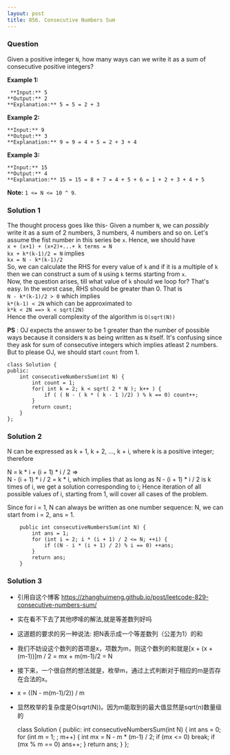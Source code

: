```yaml
---
layout: post
title: 856. Consecutive Numbers Sum
---
```

### Question
Given a positive integer `N`, how many ways can we write it as a sum of
consecutive positive integers?

 **Example 1:**

    
    
     **Input:** 5
    **Output:** 2
    **Explanation:** 5 = 5 = 2 + 3

**Example 2:**

    
    
    **Input:** 9
    **Output:** 3
    **Explanation:** 9 = 9 = 4 + 5 = 2 + 3 + 4

**Example 3:**

    
    
    **Input:** 15
    **Output:** 4
    **Explanation:** 15 = 15 = 8 + 7 = 4 + 5 + 6 = 1 + 2 + 3 + 4 + 5

 **Note:**  `1 <= N <= 10 ^ 9`.

### Solution 1
The thought process goes like this- Given a number `N`, we can _possibly_
write it as a sum of 2 numbers, 3 numbers, 4 numbers and so on. Let's assume
the fist number in this series be `x`. Hence, we should have  
`x + (x+1) + (x+2)+...+ k terms = N`  
`kx + k*(k-1)/2 = N` implies  
`kx = N - k*(k-1)/2`  
So, we can calculate the RHS for every value of `k` and if it is a multiple of
`k` then we can construct a sum of `N` using `k` terms starting from `x`.  
Now, the question arises, till what value of `k` should we loop for? That's
easy. In the worst case, RHS should be greater than 0. That is  
`N - k*(k-1)/2 > 0` which implies  
`k*(k-1) < 2N` which can be approximated to  
`k*k < 2N ==> k < sqrt(2N)`  
Hence the overall complexity of the algorithm is `O(sqrt(N))`

 **PS** : OJ expects the answer to be 1 greater than the number of possible
ways because it considers `N` as being written as `N` itself. It's confusing
since they ask for sum of consecutive integers which implies atleast 2
numbers. But to please OJ, we should start `count` from 1.

    
    
    class Solution {
    public:
        int consecutiveNumbersSum(int N) {
            int count = 1;
            for( int k = 2; k < sqrt( 2 * N ); k++ ) {
                if ( ( N - ( k * ( k - 1 )/2) ) % k == 0) count++;
            }
            return count;
        }
    };
    


### Solution 2
N can be expressed as k + 1, k + 2, ..., k + i, where k is a positive integer;
therefore

N = k * i + (i + 1) * i / 2 =>  
N - (i + 1) * i / 2 = k * i, which implies that as long as N - (i + 1) * i / 2
is k times of i, we get a solution corresponding to i; Hence iteration of all
possible values of i, starting from 1, will cover all cases of the problem.

Since for i = 1, N can always be written as one number sequence: N, we can
start from i = 2, ans = 1.

    
    
        public int consecutiveNumbersSum(int N) {
            int ans = 1;
            for (int i = 2; i * (i + 1) / 2 <= N; ++i) {
                if ((N - i * (i + 1) / 2) % i == 0) ++ans;
            }
            return ans;
        }
    


### Solution 3
  * 引用自这个博客 <https://zhanghuimeng.github.io/post/leetcode-829-consecutive-numbers-sum/>
  * 实在看不下去了其他啰嗦的解法,就是等差数列好吗
  * 这道题的要求的另一种说法: 把N表示成一个等差数列（公差为1）的和
  * 我们不妨设这个数列的首项是x，项数为m，则这个数列的和就是[x + (x + (m-1))]m / 2 = mx + m(m-1)/2 = N
  * 接下来，一个很自然的想法就是，枚举m，通过上式判断对于相应的m是否存在合法的x。
  * x = ((N - m(m-1)/2)) / m
  * 显然枚举的复杂度是O(sqrt(N))。因为m能取到的最大值显然是sqrt(n)数量级的

    
    
    class Solution {
    public:
        int consecutiveNumbersSum(int N) {
            int ans = 0;
            for (int m = 1; ; m++) {
                int mx = N - m * (m-1) / 2;
                if (mx <= 0)
                    break;
                if (mx % m == 0)
                    ans++;
            }
            return ans;
        }
    };
    
    



